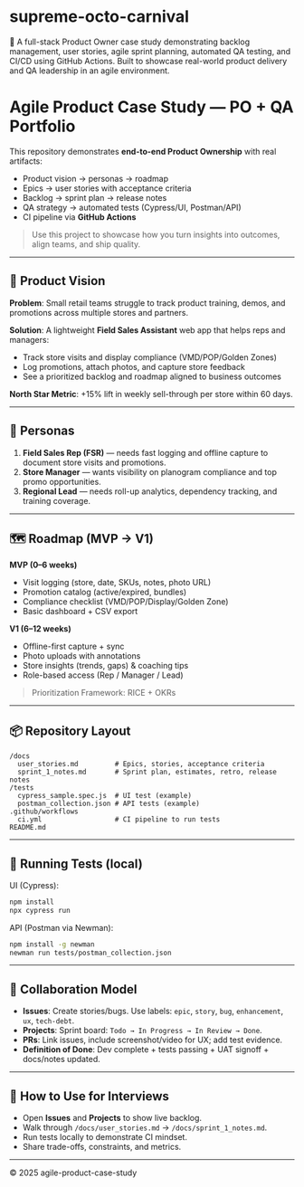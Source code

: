 # supreme-octo-carnival
🎯 A full-stack Product Owner case study demonstrating backlog management, user stories, agile sprint planning, automated QA testing, and CI/CD using GitHub Actions. Built to showcase real-world product delivery and QA leadership in an agile environment.


# Agile Product Case Study — PO + QA Portfolio

This repository demonstrates **end-to-end Product Ownership** with real artifacts:
- Product vision → personas → roadmap
- Epics → user stories with acceptance criteria
- Backlog → sprint plan → release notes
- QA strategy → automated tests (Cypress/UI, Postman/API)
- CI pipeline via **GitHub Actions**

> Use this project to showcase how you turn insights into outcomes, align teams, and ship quality.

---

## 🔭 Product Vision

**Problem**: Small retail teams struggle to track product training, demos, and promotions across multiple stores and partners.

**Solution**: A lightweight **Field Sales Assistant** web app that helps reps and managers:
- Track store visits and display compliance (VMD/POP/Golden Zones)
- Log promotions, attach photos, and capture store feedback
- See a prioritized backlog and roadmap aligned to business outcomes

**North Star Metric**: +15% lift in weekly sell-through per store within 60 days.

---

## 👤 Personas

1. **Field Sales Rep (FSR)** — needs fast logging and offline capture to document store visits and promotions.
2. **Store Manager** — wants visibility on planogram compliance and top promo opportunities.
3. **Regional Lead** — needs roll-up analytics, dependency tracking, and training coverage.

---

## 🗺️ Roadmap (MVP → V1)

**MVP (0–6 weeks)**
- Visit logging (store, date, SKUs, notes, photo URL)
- Promotion catalog (active/expired, bundles)
- Compliance checklist (VMD/POP/Display/Golden Zone)
- Basic dashboard + CSV export

**V1 (6–12 weeks)**
- Offline-first capture + sync
- Photo uploads with annotations
- Store insights (trends, gaps) & coaching tips
- Role-based access (Rep / Manager / Lead)

> Prioritization Framework: RICE + OKRs

---

## 📦 Repository Layout

```
/docs
  user_stories.md         # Epics, stories, acceptance criteria
  sprint_1_notes.md       # Sprint plan, estimates, retro, release notes
/tests
  cypress_sample.spec.js  # UI test (example)
  postman_collection.json # API tests (example)
.github/workflows
  ci.yml                  # CI pipeline to run tests
README.md
```

---

## 🧪 Running Tests (local)

UI (Cypress):
```bash
npm install
npx cypress run
```

API (Postman via Newman):
```bash
npm install -g newman
newman run tests/postman_collection.json
```

---

## 🤝 Collaboration Model

- **Issues**: Create stories/bugs. Use labels: `epic`, `story`, `bug`, `enhancement`, `ux`, `tech-debt`.
- **Projects**: Sprint board: `Todo → In Progress → In Review → Done`.
- **PRs**: Link issues, include screenshot/video for UX; add test evidence.
- **Definition of Done**: Dev complete + tests passing + UAT signoff + docs/notes updated.

---

## 📣 How to Use for Interviews

- Open **Issues** and **Projects** to show live backlog.
- Walk through `/docs/user_stories.md` → `/docs/sprint_1_notes.md`.
- Run tests locally to demonstrate CI mindset.
- Share trade-offs, constraints, and metrics.

---

© 2025 agile-product-case-study
